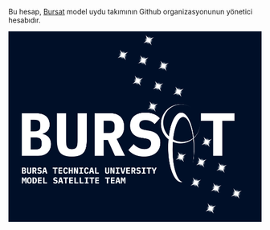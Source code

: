Bu hesap, [Bursat](https://github.com/btu-bursat) model uydu takımının Github organizasyonunun yönetici hesabıdır.

![logo](bursat-yatay-mavi.png)
